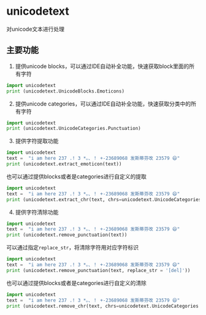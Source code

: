 # unicodetext
对unicode文本进行处理

## 主要功能
1. 提供unicode blocks，可以通过IDE自动补全功能，快速获取block里面的所有字符
```python
import unicodetext
print (unicodetext.UnicodeBlocks.Emoticons)
```
2. 提供unicode categories，可以通过IDE自动补全功能，快速获取分类中的所有字符
```python
import unicodetext
print (unicodetext.UnicodeCategories.Punctuation)
```
3. 提供字符提取功能
```python
import unicodetext
text =  "i am here 237 .! 3 *。、！ +-23689068 发斯蒂芬改 23579 😄"
print (unicodetext.extract_emoticon(text))
```
也可以通过提供blocks或者是categories进行自定义的提取
```python
import unicodetext
text =  "i am here 237 .! 3 *。、！ +-23689068 发斯蒂芬改 23579 😄"
print (unicodetext.extract_chr(text, chrs=unicodetext.UnicodeCategories.Symbol))
```

4. 提供字符清除功能
```python
import unicodetext
text =  "i am here 237 .! 3 *。、！ +-23689068 发斯蒂芬改 23579 😄"
print (unicodetext.remove_punctuation(text))
```
可以通过指定`replace_str`，将清除字符用对应字符标识
```python
import unicodetext
text =  "i am here 237 .! 3 *。、！ +-23689068 发斯蒂芬改 23579 😄"
print (unicodetext.remove_punctuation(text, replace_str = '[del]'))
```

也可以通过提供blocks或者是categories进行自定义的清除
```python
import unicodetext
text =  "i am here 237 .! 3 *。、！ +-23689068 发斯蒂芬改 23579 😄"
print (unicodetext.remove_chr(text, chrs=unicodetext.UnicodeCategories.Symbol))
```
